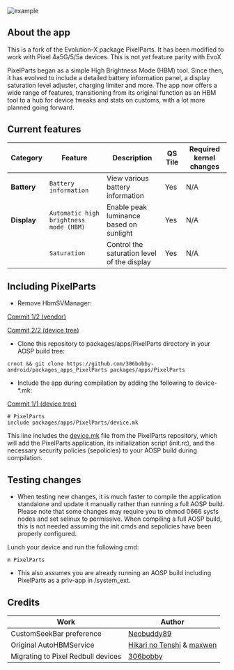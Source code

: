 ![example](https://raw.githubusercontent.com/Evolution-X-Devices/packages_apps_PixelParts/udc/readme_resources/PixelParts.png)

## About the app

This is a fork of the Evolution-X package PixelParts. It has been modified to work with Pixel 4a5G/5/5a devices. This is not *yet* feature parity with EvoX

PixelParts began as a simple High Brightness Mode (HBM) tool. Since then, it has evolved to include a detailed battery information panel, a display saturation level adjuster, charging limiter and more. The app now offers a wide range of features, transitioning from its original function as an HBM tool to a hub for device tweaks and stats on customs, with a lot more planned going forward.

## Current features

| Category | Feature | Description | QS Tile | Required kernel changes |
| --- | --- | --- | --- | --- |
| **Battery** | `Battery information` | View various battery information | Yes |N/A |
| **Display** | `Automatic high brightness mode (HBM)` | Enable peak luminance based on sunlight | Yes | N/A |
|  | `Saturation` | Control the saturation level of the display | Yes | N/A |

## Including PixelParts

- Remove HbmSVManager:

[Commit 1/2 (vendor)](https://gitlab.com/EvoX/vendor_google_bluejay/-/commit/eb75035610983f92f2f7d2f245ba3aaea1664548)

[Commit 2/2 (device tree)](https://github.com/Evolution-X-Devices/device_google_bluejay/commit/6f905d723d22a9df8de3627958196f515b54add5)

- Clone this repository to packages/apps/PixelParts directory in your AOSP build tree:

```
croot && git clone https://github.com/306bobby-android/packages_apps_PixelParts packages/apps/PixelParts
```

- Include the app during compilation by adding the following to device-*.mk:

[Commit 1/1 (device tree)](https://github.com/Evolution-X-Devices/device_google_bluejay/commit/6822dabe27de84fb7d52e85cb34d9a71c14d1112)

```
# PixelParts
include packages/apps/PixelParts/device.mk
```

This line includes the [device.mk](https://github.com/Evolution-X-Devices/packages_apps_PixelParts/blob/udc/device.mk) file from the PixelParts repository, which will add the PixelParts application, its initialization script (init.rc), and the necessary security policies (sepolicies) to your AOSP build during compilation.

## Testing changes

- When testing new changes, it is much faster to compile the application standalone and update it manually rather than running a full AOSP build. Please note that some changes may require you to chmod 0666 sysfs nodes and set selinux to permissive. When compiling a full AOSP build, this is not needed assuming the init cmds and sepolicies have been properly configured.

Lunch your device and run the following cmd:

```
m PixelParts
```
- This also assumes you are already running an AOSP build including PixelParts as a priv-app in /system_ext.

## Credits

| Work                                                        | Author                                                                      |
| ----------------------------------------------------------- | --------------------------------------------------------------------------- |
| CustomSeekBar preference                                    | [Neobuddy89](https://forum.xda-developers.com/m/neobuddy89.3795148/)        |
| Original AutoHBMService                                     | [Hikari no Tenshi](https://forum.xda-developers.com/m/hikari-no-tenshi.4337348/) & [maxwen](https://forum.xda-developers.com/m/maxwen.4683552/) |
| Migrating to Pixel Redbull devices                          | [306bobby](https://xdaforums.com/m/306bobby.12481463/)
